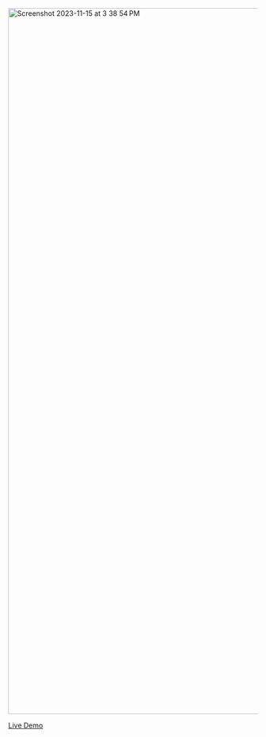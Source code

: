 <img width="1427" alt="Screenshot 2023-11-15 at 3 38 54 PM" src="https://github.com/akshat-vv/ai-image-generator/assets/125157752/ade81fc8-1c5e-4eb9-83da-a536e775f519">

<a align="center" href="https://akshat-vv.github.io/ai-image-generator/" target="_blank">Live Demo</a>
